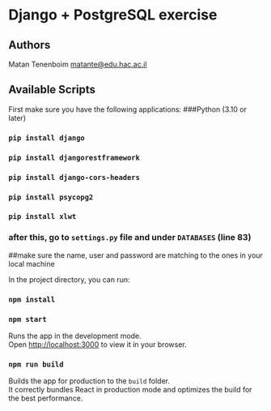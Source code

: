 # Django + PostgreSQL exercise

## Authors
Matan Tenenboim matante@edu.hac.ac.il

## Available Scripts
First make sure you have the following applications:
###Python (3.10 or later)

### `pip install django`

### `pip install djangorestframework`

### `pip install django-cors-headers`

### `pip install psycopg2`

### `pip install xlwt`

### after this, go to `settings.py` file and under `DATABASES` (line 83) 

##make sure the name, user and password are matching to the ones in your local machine 

In the project directory, you can run:
### `npm install`
### `npm start`

Runs the app in the development mode.\
Open [http://localhost:3000](http://localhost:3000) to view it in your browser.

### `npm run build`

Builds the app for production to the `build` folder.\
It correctly bundles React in production mode and optimizes the build for the best performance.
